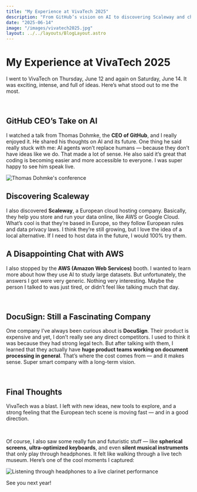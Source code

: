 ```yaml
---
title: "My Experience at VivaTech 2025"
description: "From GitHub’s vision on AI to discovering Scaleway and chatting with DocuSign — a short recap of my visit to Europe’s biggest tech event."
date: "2025-06-14"
image: "/images/vivatech2025.jpg"
layout: ../../layouts/BlogLayout.astro
---
```


<BlogContent>
  <h1 class="text-3xl font-bold mb-6">My Experience at VivaTech 2025</h1>

  <p>I went to VivaTech on Thursday, June 12 and again on Saturday, June 14. It was exciting, intense, and full of ideas. Here’s what stood out to me the most.</p>

  &nbsp;

  <h2 class="text-xl font-semibold mb-4 mt-10">GitHub CEO’s Take on AI</h2>

  <p>I watched a talk from Thomas Dohmke, the <strong>CEO of GitHub</strong>, and I really enjoyed it. He shared his thoughts on AI and its future. One thing he said really stuck with me: AI agents won’t replace humans — because they don’t have ideas like we do. That made a lot of sense. He also said it’s great that coding is becoming easier and more accessible to everyone. I was super happy to see him speak live.</p>

  ![Thomas Dohmke's conference](/images/githubCeo.png)


  <h2 class="text-xl font-semibold mb-4 mt-10">Discovering Scaleway</h2>

  <p>I also discovered <strong>Scaleway</strong>, a European cloud hosting company. Basically, they help you store and run your data online, like AWS or Google Cloud. What’s cool is that they’re based in Europe, so they follow European rules and data privacy laws. I think they’re still growing, but I love the idea of a local alternative. If I need to host data in the future, I would 100% try them.</p>



  <h2 class="text-xl font-semibold mb-4 mt-10">A Disappointing Chat with AWS</h2>

  <p>I also stopped by the <strong>AWS (Amazon Web Services)</strong> booth. I wanted to learn more about how they use AI to study large datasets. But unfortunately, the answers I got were very generic. Nothing very interesting. Maybe the person I talked to was just tired, or didn’t feel like talking much that day.</p>

  &nbsp;

  <h2 class="text-xl font-semibold mb-4 mt-10">DocuSign: Still a Fascinating Company</h2>

  <p>One company I’ve always been curious about is <strong>DocuSign</strong>. Their product is expensive and yet, I don’t really see any direct competitors. I used to think it was because they had strong legal tech. But after talking with them, I learned that they actually have <strong>huge product teams working on document processing in general</strong>. That’s where the cost comes from — and it makes sense. Super smart company with a long-term vision.</p>

  &nbsp;

  <h2 class="text-xl font-semibold mb-4 mt-10">Final Thoughts</h2>

  <p>VivaTech was a blast. I left with new ideas, new tools to explore, and a strong feeling that the European tech scene is moving fast — and in a good direction.</p>

  &nbsp;

<p>Of course, I also saw some really fun and futuristic stuff — like <strong>spherical screens</strong>, <strong>ultra-optimized keyboards</strong>, and even <strong>silent musical instruments</strong> that only play through headphones. It felt like walking through a live tech museum. Here’s one of the cool moments I captured:</p>

<img src="/images/musicViva.png" alt="Listening through headphones to a live clarinet performance" class="w-1/2 mx-auto" />

  <p>See you next year!</p>
</BlogContent>
